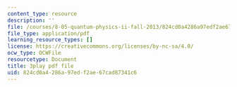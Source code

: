 ```yaml
---
content_type: resource
description: ''
file: /courses/8-05-quantum-physics-ii-fall-2013/824cd0a4286a97edf2ae67cad87341c6_NXgobnaBN7U.pdf
file_type: application/pdf
learning_resource_types: []
license: https://creativecommons.org/licenses/by-nc-sa/4.0/
ocw_type: OCWFile
resourcetype: Document
title: 3play pdf file
uid: 824cd0a4-286a-97ed-f2ae-67cad87341c6
---
```

